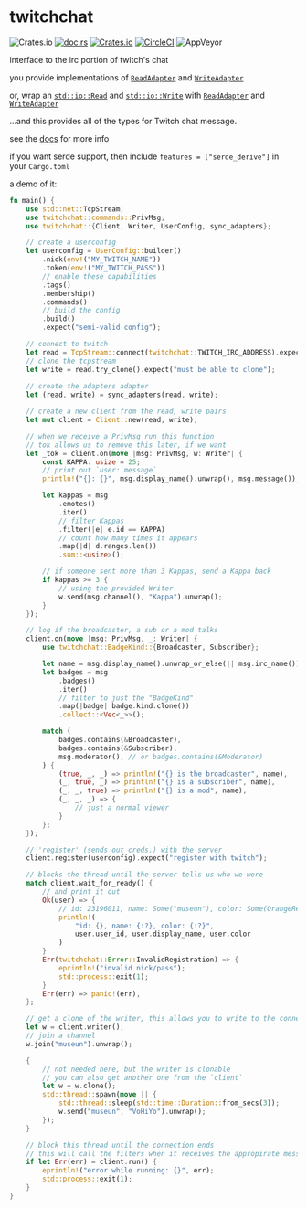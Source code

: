# twitchchat
![Crates.io](https://img.shields.io/crates/l/twitchchat/0.1.7.svg?style=flat-square)
[![doc.rs](https://docs.rs/twitchchat/badge.svg)](https://docs.rs/twitchchat/latest/twitchchat/)
[![Crates.io](https://img.shields.io/crates/v/twitchchat.svg)](https://crates.io/crates/twitchchat)
[![CircleCI](https://circleci.com/gh/museun/twitchchat.svg?style=svg)](https://circleci.com/gh/museun/twitchchat)
![AppVeyor](https://img.shields.io/appveyor/ci/museun/twitchchat.svg)

interface to the irc portion of twitch's chat

you provide implementations of [`ReadAdapter`](https://docs.rs/twitchchat/latest/twitchchat/trait.ReadAdapter.html) and [`WriteAdapter`](https://docs.rs/twitchchat/latest/twitchchat/trait.WriteAdapter.html)

or, wrap an [`std::io::Read`](https://doc.rust-lang.org/std/io/trait.Read.html) and [`std::io::Write`](https://doc.rust-lang.org/std/io/trait.Write.html) with 
[`ReadAdapter`](https://docs.rs/twitchchat/latest/twitchchat/struct.SyncReadAdapter.html) and [`WriteAdapter`](https://docs.rs/twitchchat/latest/twitchchat/struct.SyncWriteAdapter.html)

...and this provides all of the types for Twitch chat message.

see the [docs](https://docs.rs/twitchchat/latest/twitchchat) for more info

if you want serde support, then include `features = ["serde_derive"]` in your `Cargo.toml`

a demo of it:
```rust
fn main() {
    use std::net::TcpStream;
    use twitchchat::commands::PrivMsg;
    use twitchchat::{Client, Writer, UserConfig, sync_adapters};

    // create a userconfig
    let userconfig = UserConfig::builder()
        .nick(env!("MY_TWITCH_NAME"))
        .token(env!("MY_TWITCH_PASS"))
        // enable these capabilities
        .tags()
        .membership()
        .commands()
        // build the config
        .build()
        .expect("semi-valid config");

    // connect to twitch
    let read = TcpStream::connect(twitchchat::TWITCH_IRC_ADDRESS).expect("connect");
    // clone the tcpstream
    let write = read.try_clone().expect("must be able to clone");
    
    // create the adapters adapter
    let (read, write) = sync_adapters(read, write);

    // create a new client from the read, write pairs
    let mut client = Client::new(read, write);

    // when we receive a PrivMsg run this function
    // tok allows us to remove this later, if we want
    let _tok = client.on(move |msg: PrivMsg, w: Writer| {
        const KAPPA: usize = 25;
        // print out `user: message`
        println!("{}: {}", msg.display_name().unwrap(), msg.message());

        let kappas = msg
            .emotes()
            .iter()
            // filter Kappas
            .filter(|e| e.id == KAPPA)
            // count how many times it appears
            .map(|d| d.ranges.len())
            .sum::<usize>();

        // if someone sent more than 3 Kappas, send a Kappa back
        if kappas >= 3 {
            // using the provided Writer
            w.send(msg.channel(), "Kappa").unwrap();
        }
    });

    // log if the broadcaster, a sub or a mod talks
    client.on(move |msg: PrivMsg, _: Writer| {
        use twitchchat::BadgeKind::{Broadcaster, Subscriber};

        let name = msg.display_name().unwrap_or_else(|| msg.irc_name());
        let badges = msg
            .badges()
            .iter()
            // filter to just the "BadgeKind"
            .map(|badge| badge.kind.clone())
            .collect::<Vec<_>>();

        match (
            badges.contains(&Broadcaster),
            badges.contains(&Subscriber),
            msg.moderator(), // or badges.contains(&Moderator)
        ) {
            (true, _, _) => println!("{} is the broadcaster", name),
            (_, true, _) => println!("{} is a subscriber", name),
            (_, _, true) => println!("{} is a mod", name),
            (_, _, _) => {
                // just a normal viewer
            }
        };
    });

    // 'register' (sends out creds.) with the server
    client.register(userconfig).expect("register with twitch");

    // blocks the thread until the server tells us who we were
    match client.wait_for_ready() {
        // and print it out
        Ok(user) => {
            // id: 23196011, name: Some("museun"), color: Some(OrangeRed)
            println!(
                "id: {}, name: {:?}, color: {:?}",
                user.user_id, user.display_name, user.color
            )
        }
        Err(twitchchat::Error::InvalidRegistration) => {
            eprintln!("invalid nick/pass");
            std::process::exit(1);
        }
        Err(err) => panic!(err),
    };

    // get a clone of the writer, this allows you to write to the connection
    let w = client.writer();
    // join a channel
    w.join("museun").unwrap();

    {
        // not needed here, but the writer is clonable
        // you can also get another one from the `client`
        let w = w.clone();
        std::thread::spawn(move || {
            std::thread::sleep(std::time::Duration::from_secs(3));
            w.send("museun", "VoHiYo").unwrap();
        });
    }

    // block this thread until the connection ends
    // this will call the filters when it receives the appropirate message
    if let Err(err) = client.run() {
        eprintln!("error while running: {}", err);
        std::process::exit(1);
    }
}
```
